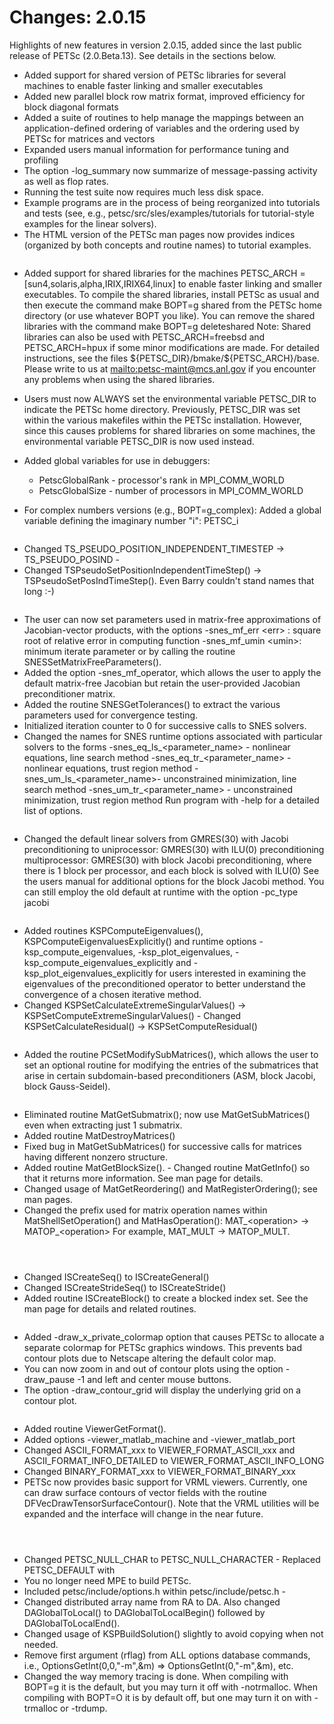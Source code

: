 # Changes: 2.0.15

Highlights of new features in version 2.0.15, added since the last
public release of PETSc (2.0.Beta.13). See details in the sections
below.

- Added support for shared version of PETSc libraries for several
  machines to enable faster linking and smaller executables
- Added new parallel block row matrix format, improved efficiency
  for block diagonal formats
- Added a suite of routines to help manage the mappings between an
  application-defined ordering of variables and the ordering used by
  PETSc for matrices and vectors
- Expanded users manual information for performance tuning and
  profiling
- The option -log_summary now summarize of message-passing activity
  as well as flop rates.
- Running the test suite now requires much less disk space.
- Example programs are in the process of being reorganized into
  tutorials and tests (see, e.g., petsc/src/sles/examples/tutorials
  for tutorial-style examples for the linear solvers).
- The HTML version of the PETSc man pages now provides indices
  (organized by both concepts and routine names) to tutorial
  examples.

```{rubric} General
```

- Added support for shared libraries for the machines PETSC_ARCH =
  \[sun4,solaris,alpha,IRIX,IRIX64,linux\] to enable faster linking
  and smaller executables. To compile the shared libraries, install
  PETSc as usual and then execute the command make BOPT=g shared
  from the PETSc home directory (or use whatever BOPT you like). You
  can remove the shared libraries with the command make BOPT=g
  deleteshared Note: Shared libraries can also be used with
  PETSC_ARCH=freebsd and PETSC_ARCH=hpux if some minor modifications
  are made. For detailed instructions, see the files
  \$\{PETSC_DIR}/bmake/\$\{PETSC_ARCH}/base. Please write to us at
  <mailto:petsc-maint@mcs.anl.gov> if you encounter any problems when using
  the shared libraries.

- Users must now ALWAYS set the environmental variable PETSC_DIR to
  indicate the PETSc home directory. Previously, PETSC_DIR was set
  within the various makefiles within the PETSc installation.
  However, since this causes problems for shared libraries on some
  machines, the environmental variable PETSC_DIR is now used
  instead.

- Added global variables for use in debuggers:

  - PetscGlobalRank - processor's rank in MPI_COMM_WORLD
  - PetscGlobalSize - number of processors in MPI_COMM_WORLD

- For complex numbers versions (e.g., BOPT=g_complex): Added a
  global variable defining the imaginary number "i": PETSC_i

```{rubric} TS (Time Stepping Module)
```

- Changed TS_PSEUDO_POSITION_INDEPENDENT_TIMESTEP ->
  TS_PSEUDO_POSIND -
- Changed TSPseudoSetPositionIndependentTimeStep() ->
  TSPseudoSetPosIndTimeStep(). Even Barry couldn't stand names that
  long :-)

```{rubric} SNES (Nonlinear Solvers):
```

- The user can now set parameters used in matrix-free approximations
  of Jacobian-vector products, with the options -snes_mf_err \<err> :
  square root of relative error in computing function -snes_mf_umin
  \<umin>: minimum iterate parameter or by calling the routine
  SNESSetMatrixFreeParameters().
- Added the option -snes_mf_operator, which allows the user to apply
  the default matrix-free Jacobian but retain the user-provided
  Jacobian preconditioner matrix.
- Added the routine SNESGetTolerances() to extract the various
  parameters used for convergence testing.
- Initialized iteration counter to 0 for successive calls to SNES
  solvers.
- Changed the names for SNES runtime options associated with
  particular solvers to the forms -snes_eq_ls\_\<parameter_name> -
  nonlinear equations, line search method
  -snes_eq_tr\_\<parameter_name> - nonlinear equations, trust region
  method -snes_um_ls\_\<parameter_name>- unconstrained minimization,
  line search method -snes_um_tr\_\<parameter_name> - unconstrained
  minimization, trust region method Run program with -help for a
  detailed list of options.

```{rubric} SLES (Linear Solvers): See PC and KSP
```

- Changed the default linear solvers from GMRES(30) with Jacobi
  preconditioning to uniprocessor: GMRES(30) with ILU(0)
  preconditioning multiprocessor: GMRES(30) with block Jacobi
  preconditioning, where there is 1 block per processor, and each
  block is solved with ILU(0) See the users manual for additional
  options for the block Jacobi method. You can still employ the old
  default at runtime with the option -pc_type jacobi

```{rubric} KSP (Krylov subspace methods):
```

- Added routines KSPComputeEigenvalues(),
  KSPComputeEigenvaluesExplicitly() and runtime options
  -ksp_compute_eigenvalues, -ksp_plot_eigenvalues,
  -ksp_compute_eigenvalues_explicitly and
  -ksp_plot_eigenvalues_explicitly for users interested in examining
  the eigenvalues of the preconditioned operator to better
  understand the convergence of a chosen iterative method.
- Changed KSPSetCalculateExtremeSingularValues() ->
  KSPSetComputeExtremeSingularValues() - Changed
  KSPSetCalculateResidual() -> KSPSetComputeResidual()

```{rubric} PC (Preconditioners):
```

- Added the routine PCSetModifySubMatrices(), which allows the user
  to set an optional routine for modifying the entries of the
  submatrices that arise in certain subdomain-based preconditioners
  (ASM, block Jacobi, block Gauss-Seidel).

```{rubric} MAT (Matrices):
```

- Eliminated routine MatGetSubmatrix(); now use MatGetSubMatrices()
  even when extracting just 1 submatrix.
- Added routine MatDestroyMatrices()
- Fixed bug in MatGetSubMatrices() for successive calls for matrices
  having different nonzero structure.
- Added routine MatGetBlockSize(). - Changed routine MatGetInfo() so
  that it returns more information. See man page for details.
- Changed usage of MatGetReordering() and MatRegisterOrdering(); see
  man pages.
- Changed the prefix used for matrix operation names within
  MatShellSetOperation() and MatHasOperation(): MAT\_\<operation> ->
  MATOP\_\<operation> For example, MAT_MULT -> MATOP_MULT.

```{rubric} DA (Distributed Arrays):
```

```{rubric} VEC (Vectors):
```

```{rubric} IS (Index Sets):
```

- Changed ISCreateSeq() to ISCreateGeneral()
- Changed ISCreateStrideSeq() to ISCreateStride()
- Added routine ISCreateBlock() to create a blocked index set. See
  the man page for details and related routines.

```{rubric} Draw (Graphics):
```

- Added -draw_x_private_colormap option that causes PETSc to
  allocate a separate colormap for PETSc graphics windows. This
  prevents bad contour plots due to Netscape altering the default
  color map.
- You can now zoom in and out of contour plots using the option
  -draw_pause -1 and left and center mouse buttons.
- The option -draw_contour_grid will display the underlying grid on
  a contour plot.

```{rubric} VIEWERS:
```

- Added routine ViewerGetFormat().
- Added options -viewer_matlab_machine and -viewer_matlab_port
- Changed ASCII_FORMAT_xxx to VIEWER_FORMAT_ASCII_xxx and
  ASCII_FORMAT_INFO_DETAILED to VIEWER_FORMAT_ASCII_INFO_LONG
- Changed BINARY_FORMAT_xxx to VIEWER_FORMAT_BINARY_xxx
- PETSc now provides basic support for VRML viewers. Currently, one
  can draw surface contours of vector fields with the routine
  DFVecDrawTensorSurfaceContour(). Note that the VRML utilities will
  be expanded and the interface will change in the near future.

```{rubric} SYSTEM:
```

```{rubric} EVENT LOGGING:
```

```{rubric} FORTRAN INTERFACE:
```

- Changed PETSC_NULL_CHAR to PETSC_NULL_CHARACTER - Replaced
  PETSC_DEFAULT with
- You no longer need MPE to build PETSc.
- Included petsc/include/options.h within petsc/include/petsc.h -
- Changed distributed array name from RA to DA. Also changed
  DAGlobalToLocal() to DAGlobalToLocalBegin() followed by
  DAGlobalToLocalEnd().
- Changed usage of KSPBuildSolution() slightly to avoid copying when
  not needed.
- Remove first argument (rflag) from ALL options database commands,
  i.e., OptionsGetInt(0,0,"-m",&m) => OptionsGetInt(0,"-m",&m), etc.
- Changed the way memory tracing is done. When compiling with BOPT=g
  it is the default, but you may turn it off with -notrmalloc. When
  compiling with BOPT=O it is by default off, but one may turn it on
  with -trmalloc or -trdump.
